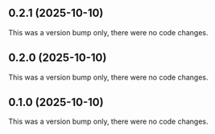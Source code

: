 ## 0.2.1 (2025-10-10)

This was a version bump only, there were no code changes.

## 0.2.0 (2025-10-10)

This was a version bump only, there were no code changes.

## 0.1.0 (2025-10-10)

This was a version bump only, there were no code changes.